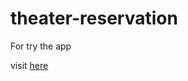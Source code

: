 # theater-reservation

For try the app

visit [here](https://aburakt.github.io/theater-reservation/)
